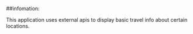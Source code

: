 ##infomation:

This application uses external apis to display basic travel info about certain locations.